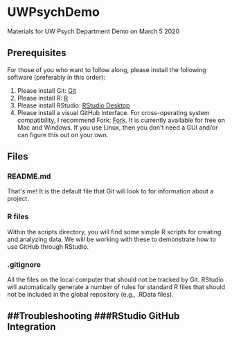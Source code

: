 # UWPsychDemo
Materials for UW Psych Department Demo on March 5 2020

## Prerequisites
For those of you who want to follow along, please install the following software (preferably in this order):

1. Please install Git: [Git](https://git-scm.com/downloads)
2. Please install R: [R](https://www.r-project.org/)
3. Please install RStudio: [RStudio Desktop](https://rstudio.com/products/rstudio/download/)
4. Please install a visual GitHub Interface. For cross-operating system compatibility, I recommend Fork: [Fork](https://git-fork.com/). It is currently available for free on Mac and Windows. If you use Linux, then you don't need a GUI and/or can figure this out on your own.

## Files
### README.md
That's me! It is the default file that Git will look to for information about a project.

### R files
Within the scripts directory, you will find some simple R scripts for creating and analyzing data. We will be working with these to demonstrate how to use GitHub through RStudio.


### .gitignore
All the files on the local computer that should not be tracked by Git. RStudio will automatically generate a number of rules for standard R files that should not be included in the global repository (e.g., .RData files).

##Troubleshooting
###RStudio GitHub Integration
- 